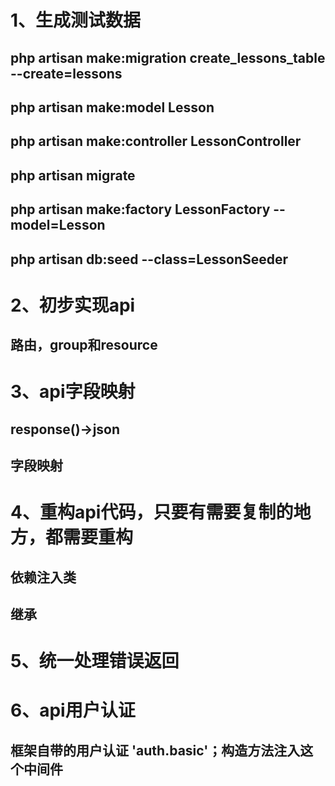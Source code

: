 # 1、生成测试数据
## php artisan make:migration create_lessons_table --create=lessons
## php artisan make:model Lesson  
## php artisan make:controller LessonController
## php artisan migrate 
## php artisan make:factory LessonFactory --model=Lesson
## php artisan db:seed --class=LessonSeeder 

# 2、初步实现api
## 路由，group和resource

# 3、api字段映射
## response()->json
## 字段映射

# 4、重构api代码，只要有需要复制的地方，都需要重构
## 依赖注入类
## 继承

# 5、统一处理错误返回

# 6、api用户认证
## 框架自带的用户认证 'auth.basic'；构造方法注入这个中间件 
